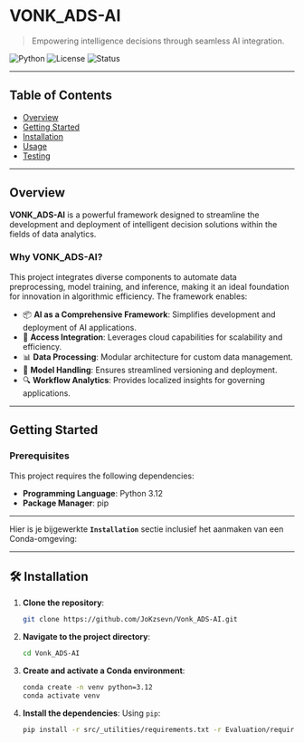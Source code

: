 # VONK_ADS-AI

> Empowering intelligence decisions through seamless AI integration.

![Python](https://img.shields.io/badge/Python-3.11-blue.svg)
![License](https://img.shields.io/badge/License-MIT-green.svg)
![Status](https://img.shields.io/badge/Status-Active-purple.svg)

---

## Table of Contents

- [Overview](#overview)  
- [Getting Started](#getting-started)  
- [Installation](#installation)  
- [Usage](#usage)  
- [Testing](#testing)

---

## Overview

**VONK_ADS-AI** is a powerful framework designed to streamline the development and deployment of intelligent decision solutions within the fields of data analytics.

### Why VONK_ADS-AI?

This project integrates diverse components to automate data preprocessing, model training, and inference, making it an ideal foundation for innovation in algorithmic efficiency. The framework enables:

- 📦 **AI as a Comprehensive Framework**: Simplifies development and deployment of AI applications.
- 🧠 **Access Integration**: Leverages cloud capabilities for scalability and efficiency.
- 📊 **Data Processing**: Modular architecture for custom data management.
- 📁 **Model Handling**: Ensures streamlined versioning and deployment.
- 🔍 **Workflow Analytics**: Provides localized insights for governing applications.

---

## Getting Started

### Prerequisites

This project requires the following dependencies:

- **Programming Language**: Python 3.12  
- **Package Manager**: pip

---

Hier is je bijgewerkte **`Installation`** sectie inclusief het aanmaken van een Conda-omgeving:

---

## 🛠️ Installation

1. **Clone the repository**:

   ```bash
   git clone https://github.com/JoKzsevn/Vonk_ADS-AI.git
   ```

2. **Navigate to the project directory**:

   ```bash
   cd Vonk_ADS-AI
   ```

3. **Create and activate a Conda environment**:

   ```bash
   conda create -n venv python=3.12
   conda activate venv
   ```

4. **Install the dependencies**:
   Using `pip`:

   ```bash
   pip install -r src/_utilities/requirements.txt -r Evaluation/requirements_test.txt
   ```
